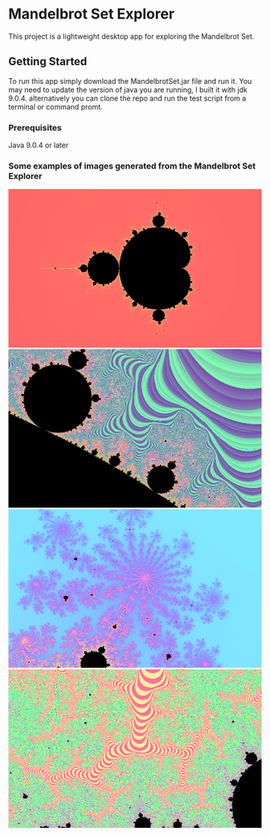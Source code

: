 # Mandelbrot Set Explorer

This project is a lightweight desktop app for exploring the Mandelbrot Set. 

## Getting Started

To run this app simply download the MandelbrotSet.jar file and run it. You may need to update the version of java you are running, I built it with jdk 9.0.4. alternatively you can clone the repo and run the test script from a terminal or command promt.

### Prerequisites

Java 9.0.4 or later

### Some examples of images generated from the Mandelbrot Set Explorer
![example zero](/view/about/start.png)
![example one](/view/about/one.png)
![example two](/view/about/two.png)
![example three](/view/about/three.png)
